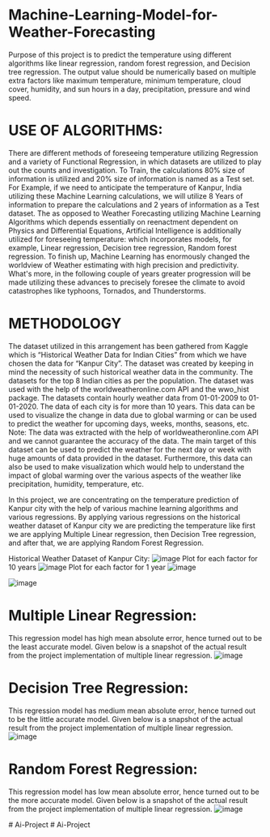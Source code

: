 # Machine-Learning-Model-for-Weather-Forecasting
Purpose of this project is to predict the temperature using different algorithms like linear regression, random forest regression, and Decision tree regression. The output value should be numerically based on multiple extra factors like maximum temperature, minimum temperature, cloud cover, humidity, and sun hours in a day, precipitation, pressure and wind speed.

# USE OF ALGORITHMS: 

There are different methods of foreseeing temperature utilizing Regression and a variety of Functional Regression, in which datasets are utilized to play out the counts and investigation. To Train, the calculations 80% size of information is utilized and 20% size of information is named as a Test set. For Example, if we need to anticipate the temperature of Kanpur, India utilizing these Machine Learning calculations, we will utilize 8 Years of information to prepare the calculations and 2 years of information as a Test dataset. The as opposed to Weather Forecasting utilizing Machine Learning Algorithms which depends essentially on reenactment dependent on Physics and Differential Equations, Artificial Intelligence is additionally utilized for foreseeing temperature: which incorporates models, for example, Linear regression, Decision tree regression, Random forest regression. To finish up, Machine Learning has enormously changed the worldview of Weather estimating with high precision and predictivity. What's more, in the following couple of years greater progression will be made utilizing these advances to precisely foresee the climate to avoid catastrophes like typhoons, Tornados, and Thunderstorms.

# METHODOLOGY

The dataset utilized in this arrangement has been gathered from Kaggle which is “Historical Weather Data for Indian Cities” from which we have chosen the data for “Kanpur City”. The dataset was created by keeping in mind the necessity of such historical weather data in the community. The datasets for the top 8 Indian cities as per the population. The dataset was used with the help of the worldweatheronline.com API and the wwo_hist package. The datasets contain hourly weather data from 01-01-2009 to 01-01-2020. The data of each city is for more than 10 years. This data can be used to visualize the change in data due to global warming or can be used to predict the weather for upcoming days, weeks, months, seasons, etc.
Note: The data was extracted with the help of worldweatheronline.com API and we cannot guarantee the accuracy of the data.
The main target of this dataset can be used to predict the weather for the next day or week with huge amounts of data provided in the dataset. Furthermore, this data can also be used to make visualization which would help to understand the impact of global warming over the various aspects of the weather like precipitation, humidity, temperature, etc. 

In this project, we are concentrating on the temperature prediction of Kanpur city with the help of various machine learning algorithms and various regressions. By applying various regressions on the historical weather dataset of Kanpur city we are predicting the temperature like first we are applying Multiple Linear regression, then Decision Tree regression, and after that, we are applying Random Forest Regression.

Historical Weather Dataset of Kanpur City:
![image](https://user-images.githubusercontent.com/52596651/125589083-a7755810-3748-4087-a412-5b69301a7c20.png)
Plot for each factor for 10 years
![image](https://user-images.githubusercontent.com/52596651/125589135-ae1bb587-359c-4230-827d-c04f79619f9a.png)
Plot for each factor for 1 year
![image](https://user-images.githubusercontent.com/52596651/125589162-07544c53-1553-4970-a7ae-603e85743cec.png)

![image](https://user-images.githubusercontent.com/52596651/125589327-8dfe449d-edda-4d8e-b61d-f24bc32fb656.png)

# Multiple Linear Regression: 
This regression model has high mean absolute error, hence turned out to be the least accurate model. Given below is a snapshot of the actual result from the project implementation of multiple linear regression. 
 ![image](https://user-images.githubusercontent.com/52596651/125589488-ccf7afe4-25a5-4f86-be31-fed1e77a75bb.png)

# Decision Tree Regression: 
This regression model has medium mean absolute error, hence turned out to be the little accurate model. Given below is a snapshot of the actual result from the project implementation of multiple linear regression. 
![image](https://user-images.githubusercontent.com/52596651/125589533-3e4493cc-875f-4308-8900-ec5a96a9781c.png)


# Random Forest Regression: 
This regression model has low mean absolute error, hence turned out to be the more accurate model. Given below is a snapshot of the actual result from the project implementation of multiple linear regression. 
![image](https://user-images.githubusercontent.com/52596651/125589563-082ac697-da74-40ac-81d6-08ecb51f766a.png)


#   A i - P r o j e c t  
 #   A i - P r o j e c t  
 